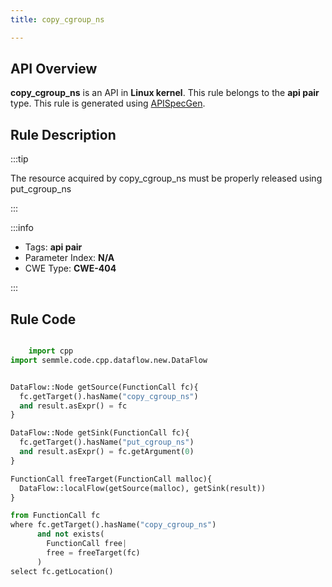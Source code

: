 ```yaml
---
title: copy_cgroup_ns

---
```



## API Overview
**copy_cgroup_ns** is an API in **Linux kernel**. This rule belongs to the **api pair** type. This rule is generated using [APISpecGen](../../tools/APISpecGen).
## Rule Description

:::tip

The resource acquired by copy_cgroup_ns must be properly released using put_cgroup_ns

:::

:::info

- Tags: **api pair**
- Parameter Index: **N/A**
- CWE Type: **CWE-404**

:::

## Rule Code
```python

    import cpp
import semmle.code.cpp.dataflow.new.DataFlow


DataFlow::Node getSource(FunctionCall fc){
  fc.getTarget().hasName("copy_cgroup_ns")
  and result.asExpr() = fc
}

DataFlow::Node getSink(FunctionCall fc){
  fc.getTarget().hasName("put_cgroup_ns")
  and result.asExpr() = fc.getArgument(0)
}

FunctionCall freeTarget(FunctionCall malloc){
  DataFlow::localFlow(getSource(malloc), getSink(result))
}

from FunctionCall fc
where fc.getTarget().hasName("copy_cgroup_ns")
      and not exists(
        FunctionCall free| 
        free = freeTarget(fc)
      )
select fc.getLocation()

    
```